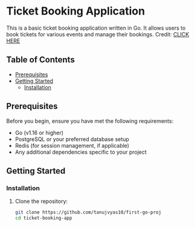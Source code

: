 # Ticket Booking Application

This is a basic ticket booking application written in Go. It allows users to book tickets for various events and manage their bookings.
Credit: [CLICK HERE](https://www.youtube.com/watch?v=yyUHQIec83I&t=8214s)

## Table of Contents

- [Prerequisites](#prerequisites)
- [Getting Started](#getting-started)
  - [Installation](#installation)

## Prerequisites

Before you begin, ensure you have met the following requirements:

- Go (v1.16 or higher)
- PostgreSQL or your preferred database setup
- Redis (for session management, if applicable)
- Any additional dependencies specific to your project

## Getting Started

### Installation

1. Clone the repository:

   ```bash
   git clone https://github.com/tanujvyas10/first-go-proj
   cd ticket-booking-app
   ```
